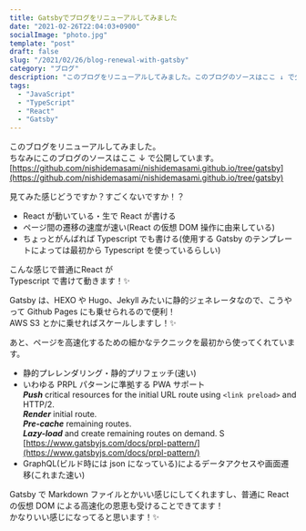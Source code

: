 ```yaml
---
title: Gatsbyでブログをリニューアルしてみました
date: "2021-02-26T22:04:03+0900"
socialImage: "photo.jpg"
template: "post"
draft: false
slug: "/2021/02/26/blog-renewal-with-gatsby"
category: "ブログ"
description: "このブログをリニューアルしてみました。このブログのソースはここ ↓ で公開しています。https://github.com/nishidemasami/nishidemasami.github.io/tree/gatsby見てみた感じどうですか？すごくないですか！？…"
tags:
  - "JavaScript"
  - "TypeScript"
  - "React"
  - "Gatsby"
---
```


このブログをリニューアルしてみました。  
ちなみにこのブログのソースはここ ↓ で公開しています。  
[https://github.com/nishidemasami/nishidemasami.github.io/tree/gatsby](https://github.com/nishidemasami/nishidemasami.github.io/tree/gatsby)

見てみた感じどうですか？すごくないですか！？

- React が動いている・生で React が書ける
- ページ間の遷移の速度が速い(React の仮想 DOM 操作に由来している)
- ちょっとがんばれば Typescript でも書ける(使用する Gatsby のテンプレートによっては最初から Typescript を使っているらしい)

<ReactHelloWorld>
  こんな感じで普通にReact が<br />
  Typescript で書けて動きます！✨
</ReactHelloWorld>

Gatsby は、HEXO や Hugo、Jekyll みたいに静的ジェネレータなので、こうやって Github Pages にも乗せられるので便利！  
AWS S3 とかに乗せればスケールしますし！✨

あと、ページを高速化するための細かなテクニックを最初から使ってくれています。

- 静的プレレンダリング・静的プリフェッチ(速い)
- いわゆる PRPL パターンに準拠する PWA サポート  
  **_Push_** critical resources for the initial URL route using `<link preload>` and HTTP/2.  
  **_Render_** initial route.  
  **_Pre-cache_** remaining routes.  
  **_Lazy-load_** and create remaining routes on demand. S  
  [https://www.gatsbyjs.com/docs/prpl-pattern/](https://www.gatsbyjs.com/docs/prpl-pattern/)
- GraphQL(ビルド時には json になっている)によるデータアクセスや画面遷移(これまた速い)

Gatsby で Markdown ファイルとかいい感じにしてくれますし、普通に React の仮想 DOM による高速化の恩恵も受けることできてます！  
かなりいい感じになってると思います！✨
